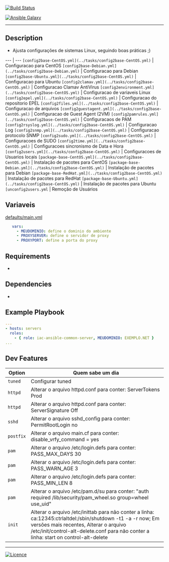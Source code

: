 [![Build Status](https://travis-ci.org/wluisaraujo/iac-ansible-common-server.svg?branch=master)](https://travis-ci.org/wluisaraujo/iac-ansible-common-server)

[![Ansible Galaxy](https://img.shields.io/badge/Ansible%20Galaxy-Common%20Server-blue.svg)](https://galaxy.ansible.com/wluisaraujo/iac-ansible-common-server)

------------

Description
------------

* Ajusta configurações de sistemas Linux, seguindo boas práticas ;)

--- | ---
`[config2base-CentOS.yml](../tasks/config2base-CentOS.yml)` | Configuracao para CentOS
`[config2base-Debian.yml](../tasks/config2base-Debian.yml)` | Configuracao para Debian
`[config2base-Ubuntu.yml](../tasks/config2base-CentOS.yml)` | Configuracao para Ubuntu
`[config2clamav.yml](../tasks/config2base-CentOS.yml)` | Configuracao Clamav AntiVirus
`[config2environment.yml](../tasks/config2base-CentOS.yml)` | Configuracao de variaveis Linux
`[config2epel.yml](../tasks/config2base-CentOS.yml)` | Configuracao do repositorio EPEL
`[config2files.yml](../tasks/config2base-CentOS.yml)` | Configuracao de arquivos
`[config2guestagent.yml](../tasks/config2base-CentOS.yml)` | Configuracao de Guest Agent (2VM)
`[config2pamrules.yml](../tasks/config2base-CentOS.yml)` | Configuracaos de PAM
`[config2rsyslog.yml](../tasks/config2base-CentOS.yml)` | Configuracao Log
`[config2snmp.yml](../tasks/config2base-CentOS.yml)` | Configuracao protocolo SNMP
`[config2sudo.yml](../tasks/config2base-CentOS.yml)` | Configuracoes de SUDO
`[config2time.yml](../tasks/config2base-CentOS.yml)` | Configuracoes sincronismo de Data e Hora
`[config2users.yml](../tasks/config2base-CentOS.yml)` | Configuracoes de Usuarios locais
`[package-base-CentOS.yml](../tasks/config2base-CentOS.yml)` | Instalação de pacotes para CentOS
`[package-base-Debian.yml](../tasks/config2base-CentOS.yml)` | Instalação de pacotes para Debian
`[package-base-RedHat.yml](../tasks/config2base-CentOS.yml)` | Instalação de pacotes para RedHat
`[package-base-Ubuntu.yml](../tasks/config2base-CentOS.yml)` | Instalação de pacotes para Ubuntu
`[unconfig2users.yml` | Remoção de Usuários 

Variaveis
------------

[defaults/main.yml](defaults/main.yml)

```yaml
   vars:
     - MEUDOMINIO: define o dominio do ambiente
     - PROXYSERVER: define o servidor de proxy
     - PROXYPORT: define a porta do proxy
```     
     

Requirements
------------

*

Dependencies
------------

*

Example Playbook
----------------

```yaml
---
- hosts: servers
  roles:
    - { role: iac-ansible-common-server, MEUDOMINIO: EXEMPLO.NET }
...    
```

Dev Features
----------------

Option | Quem sabe um dia
--- | ---
`tuned` | Configurar tuned
`httpd` | Alterar o arquivo httpd.conf para conter: ServerTokens Prod
`httpd` | Alterar o arquivo httpd.conf para conter: ServerSignature Off
`sshd` | Alterar o arquivo sshd_config para conter: PermitRootLogin no
`postfix` | Alterar o arquivo main.cf para conter: disable_vrfy_command = yes
`pam` | Alterar o arquivo /etc/login.defs para conter: PASS_MAX_DAYS 30
`pam` | Alterar o arquivo /etc/login.defs para conter: PASS_WARN_AGE 3
`pam` | Alterar o arquivo /etc/login.defs para conter: PASS_MIN_LEN 8
`pam` | Alterar o arquivo /etc/pam.d/su para conter: "auth       required     /lib/security/pam_wheel.so group=wheel use_uid"
`init` | Alterar o arquivo /etc/inittab para não conter a linha: ca:12345:ctrlaltdel:/sbin/shutdown -t1 -a -r now; Em versões mais recentes, Alterar o arquivo /etc/init/control-alt-delete.conf para não conter a linha: start on control-alt-delete

----------------
[![Licence](https://img.shields.io/badge/License-GPL%20v3-red.svg)](https://www.gnu.org/licenses/gpl-3.0.pt-br.html)
